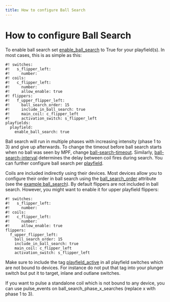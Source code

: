 ```yaml
---
title: How to configure Ball Search
---
```


# How to configure Ball Search


To enable ball search set [enable_ball_search](#) to True for
your playfield(s). In most cases, this is as simple as this:

``` mpf-config
#! switches:
#!   s_flipper_left:
#!     number:
#! coils:
#!   c_flipper_left:
#!     number:
#!     allow_enable: true
#! flippers:
#!   f_upper_flipper_left:
#!     ball_search_order: 15
#!     include_in_ball_search: true
#!     main_coil: c_flipper_left
#!     activation_switch: s_flipper_left
playfields:
  playfield:
    enable_ball_search: true
```

Ball search will run in multiple phases with increasing intensity (phase
1 to 3) and give up afterwards. To change the timeout before ball search
starts when no ball was seen by MPF, change
[ball-search-timeout](#). Similarly,
[ball-search-interval](#) determines the delay between coil
fires during search. You can further configure ball search per
[playfield](../../config/playfields.md).

Coils are included indirectly using their devices. Most devices allow
you to configure their order in ball search using the
[ball_search_order](#) attribute (see the
[example ball_search](/examples/ball_search)). By default flippers are not included in ball search.
However, you might want to enable it for upper playfield flippers:

``` mpf-config
#! switches:
#!   s_flipper_left:
#!     number:
#! coils:
#!   c_flipper_left:
#!     number:
#!     allow_enable: true
flippers:
  f_upper_flipper_left:
    ball_search_order: 15
    include_in_ball_search: true
    main_coil: c_flipper_left
    activation_switch: s_flipper_left
```

Make sure to include the tag [playfield_active](#) in all
playfield switches which are not bound to devices. For instance do not
put that tag into your plunger switch but put it to target, inlane and
outlane switches.

If you want to pulse a standalone coil which is not bound to any device,
you can use pulse_events on ball_search_phase_x_searches (replace x with
phase 1 to 3).
